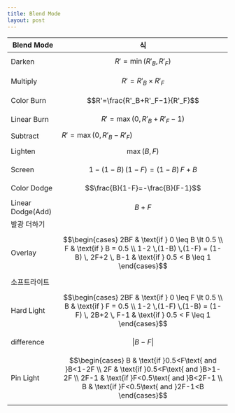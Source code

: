 ```yaml
---
title: Blend Mode
layout: post
---
```


|Blend Mode|식|
|---|---|
|Darken|$$R'=\min(R'_B, R'_F)$$|
|Multiply|$$R'=R'_B\times R'_F$$|
|Color Burn|$$R'=\frac{R'_B+R'_F−1}{R'_F}$$|
|Linear Burn|$$R'=\max(0, R'_B+R'_F−1)$$|
|Subtract|$R'=\max(0, R'_B-R'_F)$|
|Lighten|$$\max(B, F)$$|
|Screen|$$1-(1-B)\,(1-F)=(1-B)\,F+B$$|
|Color Dodge|$$\frac{B}{1-F}=-\frac{B}{F-1}$$|
|Linear Dodge(Add)|$$B+F$$|
|발광 더하기| |
|Overlay|$$\begin{cases} 2BF & \text{if } 0 \leq B \lt 0.5 \\ F & \text{if } B = 0.5 \\ 1-2 \,(1-B) \,(1-F) = (1-B) \, 2F+2 \, B-1 & \text{if } 0.5 < B \leq 1 \end{cases}$$|
|소프트라이트| |
|Hard Light|$$\begin{cases} 2BF & \text{if } 0 \leq F \lt 0.5 \\ B & \text{if } F = 0.5 \\ 1-2 \,(1-F) \,(1-B) = (1-F) \, 2B+2 \, F-1 & \text{if } 0.5 < F \leq 1 \end{cases}$$|
|difference|$$\vert B-F \vert$$|
|Pin Light|$$\begin{cases} B & \text{if }0.5<F\text{ and }B<1-2F \\ 2F & \text{if }0.5<F\text{ and }B>1-2F \\ 2F-1 & \text{if }F<0.5\text{ and }B<2F-1 \\ B & \text{if }F<0.5\text{ and }2F-1<B \end{cases}$$|
